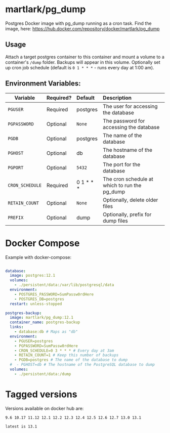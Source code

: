 martlark/pg_dump
================

Postgres Docker image with pg_dump running as a cron task. Find the image,
here: https://hub.docker.com/repository/docker/martlark/pg_dump

## Usage

Attach a target postgres container to this container and mount a volume 
to a container's `/dump` folder. Backups will appear in this volume. 
Optionally set up cron job schedule (default is `0 1 * * *` - runs every day at 1:00 am).

## Environment Variables:
| Variable | Required? | Default | Description |
| -------- |:--------- |:------- |:----------- |
| `PGUSER` | Required | postgres | The user for accessing the database |
| `PGPASSWORD` | Optional | `None` | The password for accessing the database |
| `PGDB` | Optional | postgres | The name of the database |
| `PGHOST` | Optional | db | The hostname of the database |
| `PGPORT` | Optional | `5432` | The port for the database |
| `CRON_SCHEDULE` | Required | 0 1 * * * | The cron schedule at which to run the pg_dump |
| `RETAIN_COUNT` | Optional | `None` | Optionally, delete older files |
| `PREFIX` | Optional | dump | Optionally, prefix for dump files |

Docker Compose
==============

Example with docker-compose:

```yaml

database:
  image: postgres:12.1
  volumes:
    - ./persistent/data:/var/lib/postgresql/data
  environment:
    - POSTGRES_PASSWORD=SumPassw0rdHere
    - POSTGRES_DB=postgres
  restart: unless-stopped

postgres-backup:
  image: martlark/pg_dump:12.1
  container_name: postgres-backup
  links:
    - database:db # Maps as "db"
  environment:
    - PGUSER=postgres
    - PGPASSWORD=SumPassw0rdHere
    - CRON_SCHEDULE=0 3 * * * # Every day at 3am
    - RETAIN_COUNT=1 # Keep this number of backups
    - PGDB=postgres # The name of the database to dump 
  #  - PGHOST=db # The hostname of the PostgreSQL database to dump
  volumes:
    - ./persistent/data:/dump

```
Tagged versions
===============

Versions available on docker hub are:

    9.6 10.17 11.12 12.1 12.2 12.3 12.4 12.5 12.6 12.7 13.0 13.1
	
    latest is 13.1

